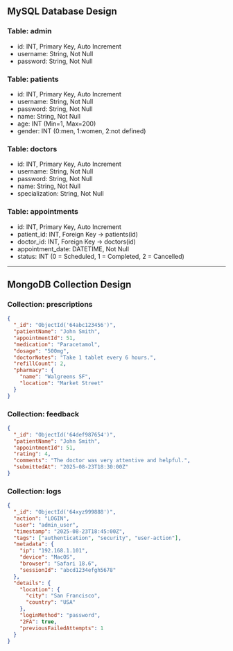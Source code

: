 ## MySQL Database Design

### Table: admin
- id: INT, Primary Key, Auto Increment
- username: String, Not Null
- password: String, Not Null

### Table: patients
- id: INT, Primary Key, Auto Increment
- username: String, Not Null
- password: String, Not Null
- name: String, Not Null
- age: INT (Min=1, Max=200)
- gender: INT (0:men, 1:women, 2:not defined)

### Table: doctors
- id: INT, Primary Key, Auto Increment
- username: String, Not Null
- password: String, Not Null
- name: String, Not Null
- specialization: String, Not Null

### Table: appointments
- id: INT, Primary Key, Auto Increment
- patient_id: INT, Foreign Key -> patients(id)
- doctor_id: INT, Foreign Key -> doctors(id)
- appointment_date: DATETIME, Not Null
- status: INT (0 = Scheduled, 1 = Completed, 2 = Cancelled)

---

## MongoDB Collection Design

### Collection: prescriptions

```json
{
  "_id": "ObjectId('64abc123456')",
  "patientName": "John Smith",
  "appointmentId": 51,
  "medication": "Paracetamol",
  "dosage": "500mg",
  "doctorNotes": "Take 1 tablet every 6 hours.",
  "refillCount": 2,
  "pharmacy": {
    "name": "Walgreens SF",
    "location": "Market Street"
  }
}
```

### Collection: feedback
```json
{
  "_id": "ObjectId('64def987654')",
  "patientName": "John Smith",
  "appointmentId": 51,
  "rating": 4,
  "comments": "The doctor was very attentive and helpful.",
  "submittedAt": "2025-08-23T18:30:00Z"
}
```

### Collection: logs
```json
{
  "_id": "ObjectId('64xyz999888')",
  "action": "LOGIN",
  "user": "admin_user",
  "timestamp": "2025-08-23T18:45:00Z",
  "tags": ["authentication", "security", "user-action"],
  "metadata": {
    "ip": "192.168.1.101",
    "device": "MacOS",
    "browser": "Safari 18.6",
    "sessionId": "abcd1234efgh5678"
  },
  "details": {
    "location": {
      "city": "San Francisco",
      "country": "USA"
    },
    "loginMethod": "password",
    "2FA": true,
    "previousFailedAttempts": 1
  }
}
```

